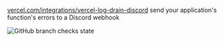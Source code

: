 [vercel.com/integrations/vercel-log-drain-discord](https://vercel.com/integrations/vercel-log-drain-discord) send your application's
function's errors to a Discord webhook

![GitHub branch checks state](https://img.shields.io/github/checks-status/italodeandra/vercel-log-drain-discord/main?style=flat&colorA=000000)
